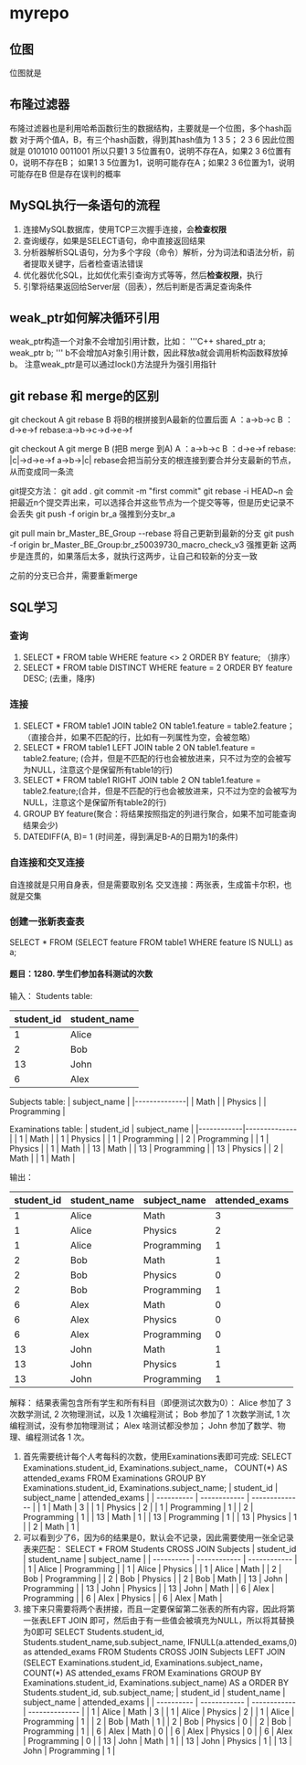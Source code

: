 # myrepo
## 位图
位图就是
## 布隆过滤器
布隆过滤器也是利用哈希函数衍生的数据结构，主要就是一个位图，多个hash函数
对于两个值A，B，有三个hash函数，得到其hash值为 1 3 5； 2 3 6
因此位图就是  0101010 
              0011001
所以只要1 3 5位置有0，说明不存在A，如果2 3 6位置有0，说明不存在B；
如果1 3 5位置为1，说明可能存在A；如果2 3 6位置为1，说明可能存在B
但是存在误判的概率
## MySQL执行一条语句的流程
1. 连接MySQL数据库，使用TCP三次握手连接，会**检查权限**
2. 查询缓存，如果是SELECT语句，命中直接返回结果
3. 分析器解析SQL语句，分为多个字段（命令）解析，分为词法和语法分析，前者提取关键字，后者检查语法错误
4. 优化器优化SQL，比如优化索引查询方式等等，然后**检查权限**，执行
5. 引擎将结果返回给Server层（回表），然后判断是否满足查询条件
## weak_ptr如何解决循环引用
weak_ptr构造一个对象不会增加引用计数，比如：
'''C++
shared_ptr<A> a;
weak_ptr<A> b;
'''
b不会增加A对象引用计数，因此释放a就会调用析构函数释放掉b。
注意weak_ptr是可以通过lock()方法提升为强引用指针
## git rebase 和 merge的区别
git checkout A
git rebase B
将B的根拼接到A最新的位置后面
A ：a->b->c
B ：d->e->f
rebase:a->b->c->d->e->f

git checkout A
git merge B (把B merge 到A)
A ：a->b->c
B ：d->e->f
rebase:
      |c|->d->e->f
a->b->|c|
rebase会把当前分支的根连接到要合并分支最新的节点，从而变成同一条流

git提交方法：
git add .
git commit -m "first commit" 
git rebase -i HEAD~n  会把最近n个提交弄出来，可以选择合并这些节点为一个提交等等，但是历史记录不会丢失
git push -f origin br_a  强推到分支br_a

git pull main br_Master_BE_Group --rebase  将自己更新到最新的分支
git push -f origin br_Master_BE_Group:br_z50039730_macro_check_v3  强推更新
这两步是连贯的，如果落后太多，就执行这两步，让自己和较新的分支一致


之前的分支已合并，需要重新merge
## SQL学习
### 查询
1. SELECT * FROM table WHERE feature <> 2 ORDER BY feature; （排序）
2. SELECT * FROM table DISTINCT WHERE feature = 2 ORDER BY feature DESC; (去重，降序)
### 连接
1. SELECT * FROM table1 JOIN table2 ON table1.feature = table2.feature；（直接合并，如果不匹配的行，比如有一列属性为空，会被忽略）
2. SELECT * FROM table1 LEFT JOIN table 2 ON  table1.feature = table2.feature; (合并，但是不匹配的行也会被放进来，只不过为空的会被写为NULL，注意这个是保留所有table1的行)
3. SELECT * FROM table1 RIGHT JOIN table 2 ON  table1.feature = table2.feature;(合并，但是不匹配的行也会被放进来，只不过为空的会被写为NULL，注意这个是保留所有table2的行)
4. GROUP BY feature(聚合：将结果按照指定的列进行聚合，如果不加可能查询结果会少)
5. DATEDIFF(A, B)= 1  (时间差，得到满足B-A的日期为1的条件)
### 自连接和交叉连接
自连接就是只用自身表，但是需要取别名
交叉连接：两张表，生成笛卡尔积，也就是交集
### 创建一张新表查表
SELECT * FROM (SELECT feature FROM table1 WHERE feature IS NULL) as a; 
#### 题目：1280. 学生们参加各科测试的次数
输入：
Students table:

| student_id | student_name |
|------------|--------------|
| 1          | Alice        |
| 2          | Bob          |
| 13         | John         |
| 6          | Alex         |

Subjects table:
| subject_name |
|--------------|
| Math         |
| Physics      |
| Programming  |

Examinations table:
  | student_id | subject_name |
  |------------|--------------|
  | 1          | Math         |
  | 1          | Physics      |
  | 1          | Programming  |
  | 2          | Programming  |
  | 1          | Physics      |
  | 1          | Math         |
  | 13         | Math         |
  | 13         | Programming  |
  | 13         | Physics      |
  | 2          | Math         |
  | 1          | Math         |

输出：

  | student_id | student_name | subject_name | attended_exams |
  |------------|--------------|--------------|----------------|
  | 1          | Alice        | Math         | 3              |
  | 1          | Alice        | Physics      | 2              |
  | 1          | Alice        | Programming  | 1              |
  | 2          | Bob          | Math         | 1              |
  | 2          | Bob          | Physics      | 0              |
  | 2          | Bob          | Programming  | 1              |
  | 6          | Alex         | Math         | 0              |
  | 6          | Alex         | Physics      | 0              |
  | 6          | Alex         | Programming  | 0              |
  | 13         | John         | Math         | 1              |
  | 13         | John         | Physics      | 1              |
  | 13         | John         | Programming  | 1              |

解释：
结果表需包含所有学生和所有科目（即便测试次数为0）：
Alice 参加了 3 次数学测试, 2 次物理测试，以及 1 次编程测试；
Bob 参加了 1 次数学测试, 1 次编程测试，没有参加物理测试；
Alex 啥测试都没参加；
John  参加了数学、物理、编程测试各 1 次。
1. 首先需要统计每个人考每科的次数，使用Examinations表即可完成:
    SELECT Examinations.student_id, Examinations.subject_name， COUNT(*) AS attended_exams FROM Examinations GROUP BY Examinations.student_id, Examinations.subject_name;
    | student_id | subject_name | attended_exams |
    | ---------- | ------------ | -------------- |
    | 1          | Math         | 3              |
    | 1          | Physics      | 2              |
    | 1          | Programming  | 1              |
    | 2          | Programming  | 1              |
    | 13         | Math         | 1              |
    | 13         | Programming  | 1              |
    | 13         | Physics      | 1              |
    | 2          | Math         | 1              |
2. 可以看到少了6，因为6的结果是0，默认会不记录，因此需要使用一张全记录表来匹配：
    SELECT * FROM Students CROSS JOIN Subjects
    | student_id | student_name | subject_name |
    | ---------- | ------------ | ------------ |
    | 1          | Alice        | Programming  |
    | 1          | Alice        | Physics      |
    | 1          | Alice        | Math         |
    | 2          | Bob          | Programming  |
    | 2          | Bob          | Physics      |
    | 2          | Bob          | Math         |
    | 13         | John         | Programming  |
    | 13         | John         | Physics      |
    | 13         | John         | Math         |
    | 6          | Alex         | Programming  |
    | 6          | Alex         | Physics      |
    | 6          | Alex         | Math         |
3. 接下来只需要将两个表拼接，而且一定要保留第二张表的所有内容，因此将第一张表LEFT JOIN 即可，然后由于有一些值会被填充为NULL，所以将其替换为0即可
    SELECT Students.student_id, Students.student_name,sub.subject_name, IFNULL(a.attended_exams,0) as attended_exams
    FROM Students
    CROSS JOIN Subjects
    LEFT JOIN (SELECT Examinations.student_id, Examinations.subject_name， COUNT(*) AS attended_exams FROM Examinations GROUP BY Examinations.student_id, Examinations.subject_name) AS a
    ORDER BY Students.student_id, sub.subject_name;
    | student_id | student_name | subject_name | attended_exams |
    | ---------- | ------------ | ------------ | -------------- |
    | 1          | Alice        | Math         | 3              |
    | 1          | Alice        | Physics      | 2              |
    | 1          | Alice        | Programming  | 1              |
    | 2          | Bob          | Math         | 1              |
    | 2          | Bob          | Physics      | 0              |
    | 2          | Bob          | Programming  | 1              |
    | 6          | Alex         | Math         | 0              |
    | 6          | Alex         | Physics      | 0              |
    | 6          | Alex         | Programming  | 0              |
    | 13         | John         | Math         | 1              |
    | 13         | John         | Physics      | 1              |
    | 13         | John         | Programming  | 1              |

   
